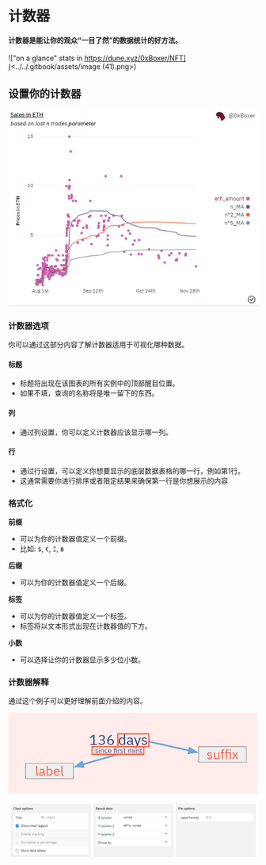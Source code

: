 # 计数器

#### 计数器是能让你的观众“一目了然”的数据统计的好方法。

!["on a glance" stats in https://dune.xyz/0xBoxer/NFT](<../../.gitbook/assets/image (41).png>)

## 设置你的计数器
![](<../../.gitbook/assets/image (48).png>)

### 计数器选项

你可以通过这部分内容了解计数器适用于可视化哪种数据。&#x20;

#### 标题

* 标题将出现在该图表的所有实例中的顶部醒目位置。
* 如果不填，查询的名称将是唯一留下的东西。

#### 列

* 通过列设置，你可以定义计数器应该显示哪一列。

#### 行

* 通过行设置，可以定义你想要显示的底层数据表格的哪一行，例如第1行。
* 这通常需要你进行排序或者限定结果来确保第一行是你想展示的内容

### 格式化

**前缀**

* 可以为你的计数器值定义一个前缀。
* 比如: `$`, `€`, `Ξ`, `฿`

**后缀**

* 可以为你的计数器值定义一个后缀。

**标签**

* 可以为你的计数器值定义一个标签。
* 标签将以文本形式出现在计数器值的下方。

**小数**

* 可以选择让你的计数器显示多少位小数。

### 计数器解释

通过这个例子可以更好理解前面介绍的内容。

![label](<../../.gitbook/assets/image (39).png>)

![label configuration](<../../.gitbook/assets/image (55).png>)

